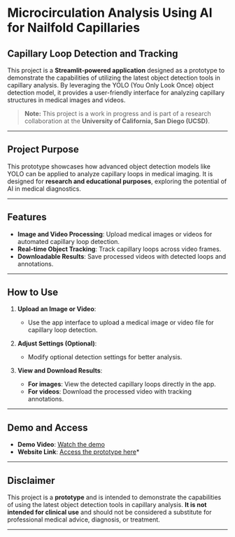 # Microcirculation Analysis Using AI for Nailfold Capillaries

## Capillary Loop Detection and Tracking

This project is a **Streamlit-powered application** designed as a prototype to demonstrate the capabilities of utilizing the latest object detection tools in capillary analysis. By leveraging the YOLO (You Only Look Once) object detection model, it provides a user-friendly interface for analyzing capillary structures in medical images and videos.

> **Note:** This project is a work in progress and is part of a research collaboration at the **University of California, San Diego (UCSD)**.

---

## Project Purpose

This prototype showcases how advanced object detection models like YOLO can be applied to analyze capillary loops in medical imaging. It is designed for **research and educational purposes**, exploring the potential of AI in medical diagnostics.

---

## Features

- **Image and Video Processing**: Upload medical images or videos for automated capillary loop detection.
- **Real-time Object Tracking**: Track capillary loops across video frames.
- **Downloadable Results**: Save processed videos with detected loops and annotations.

---

## How to Use

1. **Upload an Image or Video**:
   - Use the app interface to upload a medical image or video file for capillary loop detection.

2. **Adjust Settings (Optional)**:
   - Modify optional detection settings for better analysis.

3. **View and Download Results**:
   - **For images**: View the detected capillary loops directly in the app.
   - **For videos**: Download the processed video with tracking annotations.

---

## Demo and Access

- **Demo Video**: [Watch the demo](https://plakshauniversity1-my.sharepoint.com/:v:/g/personal/amol_harsh_plaksha_edu_in/EXl65CYdQPVBjflfCR4h5iEBjh2sZCqISEoPm-AwBczVTg?e=EVEKIH)
- **Website Link**: [Access the prototype here](https://amolharsh-gwxqk5uyaryctdjhmjvawg.streamlit.app/)*

---

## Disclaimer

This project is a **prototype** and is intended to demonstrate the capabilities of using the latest object detection tools in capillary analysis. **It is not intended for clinical use** and should not be considered a substitute for professional medical advice, diagnosis, or treatment.

---
